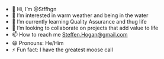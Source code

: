 - 👋 Hi, I’m @Stffhgn
- 👀 I’m interested in warm weather and being in the water
- 🌱 I’m currently learning Quality Assurance and thug life
- 💞️ I’m looking to collaborate on projects that add value to life
- 📫 How to reach me Steffen.Hogan@gmail.com
- 😄 Pronouns: He/Him
- ⚡ Fun fact: I have the greatest moose call

<!---
Stffhgn/Stffhgn is a ✨ special ✨ repository because its `README.md` (this file) appears on your GitHub profile.
You can click the Preview link to take a look at your changes.
--->
